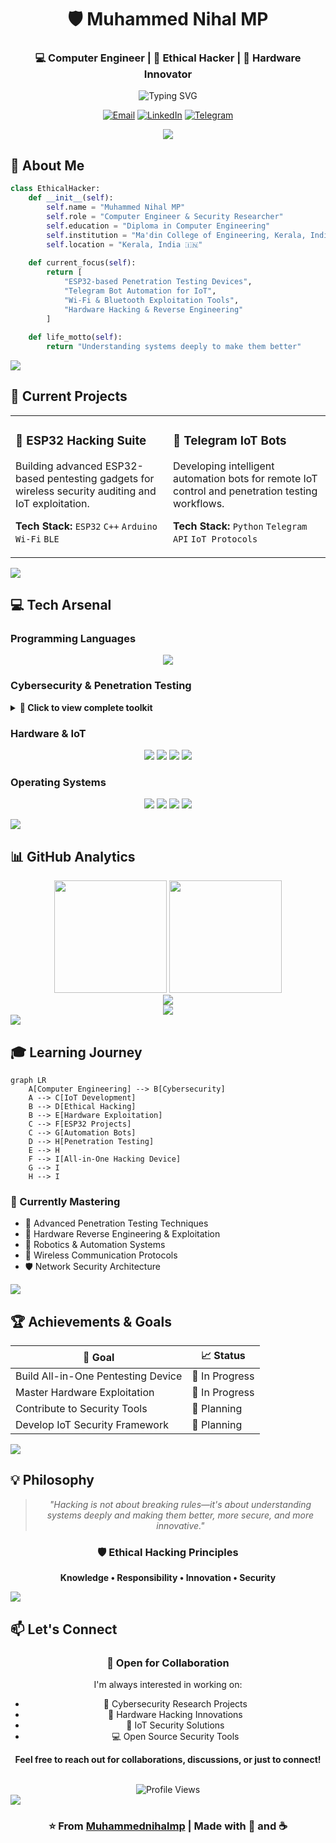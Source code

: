 <div align="center">

# 🛡️ Muhammed Nihal MP

### 💻 Computer Engineer | 🔐 Ethical Hacker | 🔧 Hardware Innovator

<img src="https://readme-typing-svg.herokuapp.com?font=Fira+Code&weight=600&size=28&pause=1000&color=00F7FF&center=true&vCenter=true&random=false&width=600&lines=Cybersecurity+Specialist;IoT+%26+Hardware+Hacker;Full+Stack+Developer;Penetration+Testing+Expert" alt="Typing SVG" />

[![Email](https://img.shields.io/badge/Email-D14836?style=for-the-badge&logo=gmail&logoColor=white)](mailto:muhammadnihalmp955@gmail.com)
[![LinkedIn](https://img.shields.io/badge/LinkedIn-0077B5?style=for-the-badge&logo=linkedin&logoColor=white)](https://www.linkedin.com/in/muhammed-nihal-mp-96a346283/)
[![Telegram](https://img.shields.io/badge/Telegram-26A5E4?style=for-the-badge&logo=telegram&logoColor=white)](https://t.me/Muhammed_Nihal_MP)

<img src="https://user-images.githubusercontent.com/73097560/115834477-dbab4500-a447-11eb-908a-139a6edaec5c.gif">

</div>

## 🎯 About Me

```python
class EthicalHacker:
    def __init__(self):
        self.name = "Muhammed Nihal MP"
        self.role = "Computer Engineer & Security Researcher"
        self.education = "Diploma in Computer Engineering"
        self.institution = "Ma'din College of Engineering, Kerala, India"
        self.location = "Kerala, India 🇮🇳"
        
    def current_focus(self):
        return [
            "ESP32-based Penetration Testing Devices",
            "Telegram Bot Automation for IoT",
            "Wi-Fi & Bluetooth Exploitation Tools",
            "Hardware Hacking & Reverse Engineering"
        ]
    
    def life_motto(self):
        return "Understanding systems deeply to make them better"
```

<img src="https://user-images.githubusercontent.com/73097560/115834477-dbab4500-a447-11eb-908a-139a6edaec5c.gif">

## 🚀 Current Projects

<table>
<tr>
<td width="50%">

### 🔧 ESP32 Hacking Suite
Building advanced ESP32-based pentesting gadgets for wireless security auditing and IoT exploitation.

**Tech Stack:** `ESP32` `C++` `Arduino` `Wi-Fi` `BLE`

</td>
<td width="50%">

### 🤖 Telegram IoT Bots
Developing intelligent automation bots for remote IoT control and penetration testing workflows.

**Tech Stack:** `Python` `Telegram API` `IoT Protocols`

</td>
</tr>
</table>

<img src="https://user-images.githubusercontent.com/73097560/115834477-dbab4500-a447-11eb-908a-139a6edaec5c.gif">

## 💻 Tech Arsenal

### Programming Languages
<p align="center">
  <img src="https://skillicons.dev/icons?i=python,cpp,c,java,php,bash,go,rust,js,html,css&theme=dark" />
</p>

### Cybersecurity & Penetration Testing
<details>
<summary><b>🔐 Click to view complete toolkit</b></summary>
<br>

| Category | Tools |
|----------|-------|
| **Network Scanning** | Nmap, Netdiscover, Wireshark, Tcpdump |
| **Web Application** | Burp Suite, OWASP ZAP, SQLmap, Gobuster, WPScan |
| **Password Cracking** | John the Ripper, Hashcat, Hydra |
| **Wireless Security** | Wifite, Bettercap, Ettercap |
| **Forensics** | Autopsy, Wireshark |
| **OSINT** | theHarvester, Maltego |
| **Reverse Engineering** | Ghidra |
| **Exploitation** | PowerShell, Evil-WinRM |

</details>

### Hardware & IoT
<p align="center">
  <img src="https://img.shields.io/badge/ESP32-000000?style=for-the-badge&logo=espressif&logoColor=white" />
  <img src="https://img.shields.io/badge/Arduino-00979D?style=for-the-badge&logo=arduino&logoColor=white" />
  <img src="https://img.shields.io/badge/Raspberry_Pi-C51A4A?style=for-the-badge&logo=raspberry-pi&logoColor=white" />
  <img src="https://img.shields.io/badge/IoT-0078D4?style=for-the-badge&logo=internet-of-things&logoColor=white" />
</p>

### Operating Systems
<p align="center">
  <img src="https://img.shields.io/badge/Kali_Linux-557C94?style=for-the-badge&logo=kali-linux&logoColor=white" />
  <img src="https://img.shields.io/badge/Parrot_OS-33CCFF?style=for-the-badge&logo=parrot-security&logoColor=white" />
  <img src="https://img.shields.io/badge/Ubuntu-E95420?style=for-the-badge&logo=ubuntu&logoColor=white" />
  <img src="https://img.shields.io/badge/Windows-0078D6?style=for-the-badge&logo=windows&logoColor=white" />
</p>

<img src="https://user-images.githubusercontent.com/73097560/115834477-dbab4500-a447-11eb-908a-139a6edaec5c.gif">

## 📊 GitHub Analytics

<div align="center">
  <img height="180em" src="https://github-readme-stats.vercel.app/api?username=Muhammednihalmp&show_icons=true&theme=tokyonight&include_all_commits=true&count_private=true&hide_border=true&bg_color=0D1117&title_color=00F7FF&icon_color=00F7FF&text_color=FFFFFF"/>
  <img height="180em" src="https://github-readme-stats.vercel.app/api/top-langs/?username=Muhammednihalmp&layout=compact&langs_count=8&theme=tokyonight&hide_border=true&bg_color=0D1117&title_color=00F7FF&text_color=FFFFFF"/>
</div>

<div align="center">
  <img src="https://github-readme-streak-stats.herokuapp.com/?user=Muhammednihalmp&theme=tokyonight&hide_border=true&background=0D1117&stroke=00F7FF&ring=00F7FF&fire=FF6B6B&currStreakLabel=00F7FF" />
</div>

<div align="center">
  <img src="https://github-readme-activity-graph.vercel.app/graph?username=Muhammednihalmp&theme=tokyo-night&hide_border=true&bg_color=0D1117&color=00F7FF&line=00F7FF&point=FFFFFF" />
</div>

<img src="https://user-images.githubusercontent.com/73097560/115834477-dbab4500-a447-11eb-908a-139a6edaec5c.gif">

## 🎓 Learning Journey

```mermaid
graph LR
    A[Computer Engineering] --> B[Cybersecurity]
    A --> C[IoT Development]
    B --> D[Ethical Hacking]
    B --> E[Hardware Exploitation]
    C --> F[ESP32 Projects]
    C --> G[Automation Bots]
    D --> H[Penetration Testing]
    E --> H
    F --> I[All-in-One Hacking Device]
    G --> I
    H --> I
```

### 🌱 Currently Mastering
- 🔐 Advanced Penetration Testing Techniques
- 🔧 Hardware Reverse Engineering & Exploitation
- 🤖 Robotics & Automation Systems
- 📡 Wireless Communication Protocols
- 🛡️ Network Security Architecture

<img src="https://user-images.githubusercontent.com/73097560/115834477-dbab4500-a447-11eb-908a-139a6edaec5c.gif">

## 🏆 Achievements & Goals

<div align="center">

| 🎯 Goal | 📈 Status |
|---------|-----------|
| Build All-in-One Pentesting Device | 🔄 In Progress |
| Master Hardware Exploitation | 🔄 In Progress |
| Contribute to Security Tools | 📝 Planning |
| Develop IoT Security Framework | 📝 Planning |

</div>

<img src="https://user-images.githubusercontent.com/73097560/115834477-dbab4500-a447-11eb-908a-139a6edaec5c.gif">

## 💡 Philosophy

<div align="center">

> *"Hacking is not about breaking rules—it's about understanding systems deeply and making them better, more secure, and more innovative."*

### 🛡️ Ethical Hacking Principles
**Knowledge • Responsibility • Innovation • Security**

</div>

<img src="https://user-images.githubusercontent.com/73097560/115834477-dbab4500-a447-11eb-908a-139a6edaec5c.gif">

## 📫 Let's Connect

<div align="center">

### 🤝 Open for Collaboration

I'm always interested in working on:
- 🔐 Cybersecurity Research Projects
- 🔧 Hardware Hacking Innovations
- 🤖 IoT Security Solutions
- 💻 Open Source Security Tools

**Feel free to reach out for collaborations, discussions, or just to connect!**

<br>

<img src="https://komarev.com/ghpvc/?username=Muhammednihalmp&label=Profile%20Views&color=00F7FF&style=for-the-badge" alt="Profile Views" />

</div>

<img src="https://user-images.githubusercontent.com/73097560/115834477-dbab4500-a447-11eb-908a-139a6edaec5c.gif">

<div align="center">
  
### ⭐ From [Muhammednihalmp](https://github.com/Muhammednihalmp) | Made with 💙 and ☕

</div>
